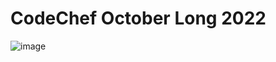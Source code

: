# CodeChef October Long 2022

![image](https://cdn.codechef.com/download/small-banner/OCT221/1664549205.jpg)